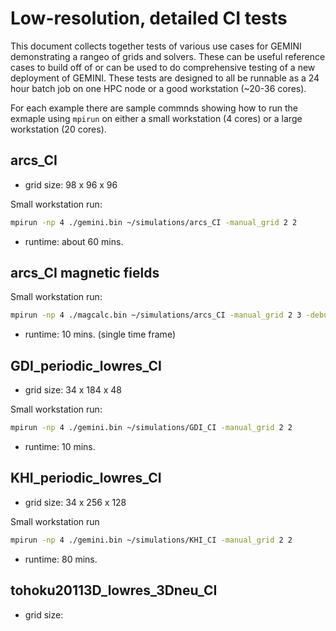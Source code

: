 # Low-resolution, detailed CI tests

This document collects together tests of various use cases for GEMINI demonstrating a rangeo of grids and solvers.  These can be useful reference cases to build off of or can be used to do comprehensive testing of a new deployment of GEMINI.  These tests are designed to all be runnable as a 24 hour batch job on one HPC node or a good workstation (~20-36 cores).  

For each example there are sample commnds showing how to run the exmaple using ```mpirun``` on either a small workstation (4 cores) or a large workstation (20 cores).  

##  arcs\_CI

* grid size:  98 x 96 x 96

Small workstation run:
```sh
mpirun -np 4 ./gemini.bin ~/simulations/arcs_CI -manual_grid 2 2 
```
* runtime:  about 60 mins.

## arcs\_CI magnetic fields


Small workstation run:
```sh
mpirun -np 4 ./magcalc.bin ~/simulations/arcs_CI -manual_grid 2 3 -debug -start_time 2017 3 2 27270 -end_time 2017 3 2 27300
```
* runtime:  10 mins. (single time frame)

## GDI\_periodic\_lowres\_CI

* grid size:  34 x 184 x 48

Small workstation run:
```sh
mpirun -np 4 ./gemini.bin ~/simulations/GDI_CI -manual_grid 2 2 
```
* runtime:  10 mins.


## KHI\_periodic\_lowres\_CI

* grid size:  34 x 256 x 128

Small workstation run
```sh
mpirun -np 4 ./gemini.bin ~/simulations/KHI_CI -manual_grid 2 2 
```
* runtime:  80 mins.


## tohoku20113D_lowres_3Dneu_CI

* grid size:  
